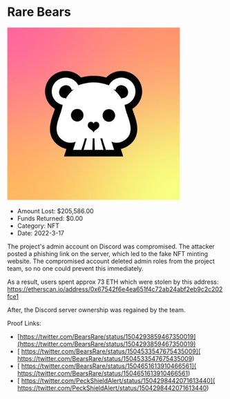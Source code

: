 # Rare Bears
![Rare Bears](/rektimages/Rare-Bears.png)
- Amount Lost: $205,586.00
- Funds Returned: $0.00
- Category: NFT
- Date: 2022-3-17

The project's admin account on Discord was compromised. The attacker posted a phishing link on the server, which led to the fake NFT minting website. The compromised account deleted admin roles from the project team, so no one could prevent this immediately.  
  
As a result, users spent approx 73 ETH which were stolen by this address:  
https://etherscan.io/address/0x67542f6e4ea651f4c72ab24abf2eb9c2c202fce1  
  
After, the Discord server ownership was regained by the team.


Proof Links:
- [https://twitter.com/BearsRare/status/1504293859467350019](https://twitter.com/BearsRare/status/1504293859467350019)
- [ https://twitter.com/BearsRare/status/1504533547675435009]( https://twitter.com/BearsRare/status/1504533547675435009)
- [ https://twitter.com/BearsRare/status/1504651613910466561]( https://twitter.com/BearsRare/status/1504651613910466561)
- [ https://twitter.com/PeckShieldAlert/status/1504298442071613440]( https://twitter.com/PeckShieldAlert/status/1504298442071613440)


